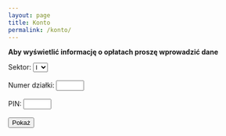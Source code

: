 ```yaml
---
layout: page
title: Konto
permalink: /konto/
---
```

**Aby wyświetlić informację o opłatach proszę wprowadzić dane**
<form id="paymentForm">
        <label for="sectorNumber">Sektor:</label>
		<select id="sectorNumber" name="sectorNumber">
		<option value="1">I</option>
		<option value="2">II</option>
		</select><br><br>
        <label for="alotmentNumber">Numer działki:</label>
        <input type="text" id="alotmentNumber" name="alotmentNumber" maxlength="4" size="4"><br><br>
        <label for="pinCode">PIN:</label>
        <input type="text" id="pinCode" name="pinCode" maxlength="4" size="4"><br><br>
        <input type="button" value="Pokaż" onclick="checkPayment()">
    </form>
<p id="result"></p>

<script>
        // Sample CSV data
        const csvData = `flat_number,house_number,metraz,kons,func,part,raz1,smiec,toi,sklad,ener,inv,raz2,razx,debt,amount,pin_code,dwtrz,dwczw,dwpia,usage,price,elamount,eledept,fee,penalty,eletotal
        1,1,406,0.26,1.14,0.15,629.30,212.00,21.00,10.00,0.00,0.00,243.00,872.30,0.00,872.30,3665,0,0,0,0,0,0,0,0,0,0
2,1,379,0.26,1.14,0.15,587.45,212.00,21.00,10.00,40.00,0.00,283.00,870.45,-72.22,942.67,1899,400,421,430,9,1.10,9.90,-0.07,0.00,0.00,9.97
3,1,401,0.26,1.14,0.15,621.55,212.00,21.00,10.00,40.00,0.00,283.00,904.55,-36.49,941.04,2204,469,468,,,1.10,,-0.73,0.00,406.29,407.02
4,1,359,0.26,1.14,0.15,556.45,212.00,21.00,10.00,40.00,0.00,283.00,839.45,0.00,839.45,9884,669,677,685,8,1.10,8.80,-0.08,0.00,0.00,8.88
5,1,340,0.26,1.14,0.15,527.00,212.00,21.00,10.00,40.00,0.00,283.00,810.00,0.00,810.00,2600,1578,1621,1653,32,1.10,35.20,-0.47,0.00,0.00,35.67
6,1,432,0.26,1.14,0.15,669.60,212.00,21.00,10.00,40.00,0.00,283.00,952.60,0.00,952.60,9267,401,402,403,1,1.10,1.10,0.00,0.00,0.00,1.10
7,1,474,0.26,1.14,0.15,734.70,212.00,21.00,10.00,40.00,0.00,283.00,1 017.70,0.00,1017.70,3093,4745,4758,4760,2,1.10,2.20,-0.13,0.00,0.00,2.33
8,1,441,0.26,1.14,0.15,683.55,212.00,21.00,10.00,0.00,0.00,243.00,926.55,0.00,926.55,1705,0,0,0,0,0,0,0,0,0,0
9,1,353,0.26,1.14,0.15,547.15,212.00,21.00,10.00,40.00,0.00,283.00,830.15,-2.60,832.75,9748,302,328,339,11,1.10,12.10,-17.60,0.00,0.00,29.70
10,1,343,0.26,1.14,0.15,531.65,212.00,21.00,10.00,40.00,0.00,283.00,814.65,-47.54,862.19,4391,110,113,116,3,1.10,3.30,-8.22,0.00,0.00,11.52
11,1,368,0.26,1.14,0.15,570.40,212.00,21.00,10.00,0.00,0.00,243.00,813.40,0.00,813.40,4302,0,0,0,0,0,0,0,0,0,0
12,1,394,0.26,1.14,0.15,610.70,212.00,21.00,10.00,40.00,0.00,283.00,893.70,0.00,893.70,4874,329,332,338,6,1.10,6.60,0.00,0.00,0.00,6.60
13,1,380,0.26,1.14,0.15,589.00,212.00,21.00,10.00,40.00,0.00,283.00,872.00,-6.93,878.93,6529,74,75,78,3,1.10,3.30,-0.02,0.00,0.00,3.32
14,1,377,0.26,1.14,0.15,584.35,212.00,21.00,10.00,40.00,0.00,283.00,867.35,0.00,867.35,2768,1792,1842,1903,61,1.10,67.10,0.00,0.00,0.00,67.10
15,1,389,0.26,1.14,0.15,602.95,212.00,21.00,10.00,0.00,0.00,243.00,845.95,0.00,845.95,3751,0,0,0,0,0,0,0,0,0,0
16,1,353,0.26,1.14,0.15,547.15,212.00,21.00,10.00,40.00,0.00,283.00,830.15,0.00,830.15,9588,1094,1103,1134,31,1.10,34.10,0.00,0.00,0.00,34.10
17,1,323,0.26,1.14,0.15,500.65,212.00,21.00,10.00,0.00,0.00,243.00,743.65,0.00,743.65,3136,0,0,0,0,0,0,0,0,0,0
18,1,363,0.26,1.14,0.15,562.65,212.00,21.00,10.00,40.00,0.00,283.00,845.65,0.00,845.65,8982,116,121,125,4,1.10,4.40,0.00,0.00,0.00,4.40
19,1,279,0.26,1.14,0.15,432.45,212.00,21.00,10.00,40.00,0.00,283.00,715.45,-3.00,718.45,9293,924,933,943,10,1.10,11.00,0.00,0.00,0.00,11.00
20,1,361,0.26,1.14,0.15,559.55,212.00,21.00,10.00,40.00,0.00,283.00,842.55,-0.15,842.70,6233,484,488,490,2,1.10,2.20,0.00,0.00,0.00,2.20
21,1,339,0.26,1.14,0.15,525.45,212.00,21.00,10.00,40.00,0.00,283.00,808.45,0.00,808.45,2949,786,792,804,12,1.10,13.20,-0.17,0.00,0.00,13.37
22,1,327,0.26,1.14,0.15,506.85,212.00,21.00,10.00,40.00,0.00,283.00,789.85,0.00,789.85,5926,2243,2277,2308,31,1.10,34.10,0.00,0.00,0.00,34.10
23,1,360,0.26,1.14,0.15,558.00,212.00,21.00,10.00,40.00,0.00,283.00,841.00,0.00,841.00,7747,411,420,432,12,1.10,13.20,-0.18,0.00,0.00,13.38
24,1,428,0.26,1.14,0.15,663.40,212.00,21.00,10.00,40.00,0.00,283.00,946.40,0.00,946.40,6832,1977,2028,2200,172,1.10,189.20,-0.51,0.00,0.00,189.71
25,1,308,0.26,1.14,0.15,477.40,212.00,21.00,10.00,40.00,0.00,283.00,760.40,0.00,760.40,4208,1739,1742,1750,8,1.10,8.80,-0.09,0.00,0.00,8.89
26,1,302,0.26,1.14,0.15,468.10,212.00,21.00,10.00,40.00,0.00,283.00,751.10,0.00,751.10,3091,679,695,740,45,1.10,49.50,0.00,0.00,0.00,49.50
27,1,326,0.26,1.14,0.15,505.30,212.00,21.00,10.00,40.00,0.00,283.00,788.30,0.00,788.30,9616,135,142,150,8,1.10,8.80,0.00,0.00,0.00,8.80
28,1,246,0.26,1.14,0.15,381.30,212.00,21.00,10.00,0.00,0.00,243.00,624.30,0.00,624.30,1184,0,0,0,0,0,0,0,0,0,0
29,1,290,0.26,1.14,0.15,449.50,212.00,21.00,10.00,40.00,0.00,283.00,732.50,0.00,732.50,3077,952,956,991,35,1.10,38.50,0.00,0.00,0.00,38.50
30,1,319,0.26,1.14,0.15,494.45,212.00,21.00,10.00,40.00,0.00,283.00,777.45,0.00,777.45,5497,304,327,333,6,1.10,6.60,0.00,0.00,0.00,6.60
31,1,293,0.26,1.14,0.15,454.15,212.00,21.00,10.00,40.00,0.00,283.00,737.15,0.00,737.15,8507,446,454,468,14,1.10,15.40,0.00,0.00,0.00,15.40
32,1,331,0.26,1.14,0.15,513.05,212.00,21.00,10.00,0.00,0.00,243.00,756.05,0.00,756.05,8853,0,0,0,0,0,0,0,0,0,0
33,1,312,0.26,1.14,0.15,483.60,212.00,21.00,10.00,40.00,0.00,283.00,766.60,0.00,766.60,8278,375,377,378,1,1.10,1.10,0.00,0.00,0.00,1.10
34,1,326,0.26,1.14,0.15,505.30,212.00,21.00,10.00,40.00,0.00,283.00,788.30,0.00,788.30,3502,200,202,205,3,1.10,3.30,0.02,0.00,0.00,3.28
35,1,346,0.26,1.14,0.15,536.30,212.00,21.00,10.00,40.00,0.00,283.00,819.30,0.00,819.30,4149,150,,166,16,1.10,17.60,0.00,0.00,0.00,17.60
36,1,334,0.26,1.14,0.15,517.70,212.00,21.00,10.00,40.00,0.00,283.00,800.70,0.00,800.70,8014,47,58,66,8,1.10,8.80,-17.65,0.00,0.00,26.45
37,1,351,0.26,1.14,0.15,544.05,212.00,21.00,10.00,40.00,0.00,283.00,827.05,0.00,827.05,3766,416,424,430,6,1.10,6.60,0.00,0.00,0.00,6.60
38,1,306,0.26,1.14,0.15,474.30,212.00,21.00,10.00,40.00,0.00,283.00,757.30,0.00,757.30,4181,771,771,771,0,1.10,0.00,0.00,0.00,0.00,0.00
39,1,368,0.26,1.14,0.15,570.40,212.00,21.00,10.00,40.00,0.00,283.00,853.40,0.00,853.40,3176,177,183,193,10,1.10,11.00,0.00,0.00,0.00,11.00
40,1,346,0.26,1.14,0.15,536.30,212.00,21.00,10.00,40.00,0.00,283.00,819.30,0.00,819.30,8773,9617,9641,9685,44,1.10,48.40,-0.07,0.00,0.00,48.47
41,1,313,0.26,1.14,0.15,485.15,212.00,21.00,10.00,40.00,0.00,283.00,768.15,0.00,768.15,2621,132,146,151,5,1.10,5.50,0.00,0.00,0.00,5.50
42,1,312,0.26,1.14,0.15,483.60,212.00,21.00,10.00,40.00,0.00,283.00,766.60,0.00,766.60,8300,895,899,906,7,1.10,7.70,0.00,0.00,0.00,7.70
43,1,264,0.26,1.14,0.15,409.20,212.00,21.00,10.00,40.00,0.00,283.00,692.20,-6.61,698.81,2395,1744,1878,1922,44,1.10,48.40,0.00,0.00,0.00,48.40
44,1,337,0.26,1.14,0.15,522.35,212.00,21.00,10.00,40.00,0.00,283.00,805.35,0.00,805.35,2051,468,515,570,55,1.10,60.50,0.00,0.00,0.00,60.50
45,1,310,0.26,1.14,0.15,480.50,212.00,21.00,10.00,40.00,0.00,283.00,763.50,0.00,763.50,2257,3999,4103,4259,156,1.10,171.60,0.00,0.00,0.00,171.60
46,1,332,0.26,1.14,0.15,514.60,212.00,21.00,10.00,40.00,0.00,283.00,797.60,0.00,797.60,2976,519,,682,163,1.10,179.30,0.00,0.00,0.00,179.30
47,1,335,0.26,1.14,0.15,519.25,212.00,21.00,10.00,40.00,0.00,283.00,802.25,0.00,802.25,5125,281,,286,5,1.10,5.50,-19.12,0.00,0.00,24.62
48,1,359,0.26,1.14,0.15,556.45,212.00,21.00,10.00,40.00,0.00,283.00,839.45,0.00,839.45,6359,103,108,,,1.10,,-0.05,0.00,406.29,406.34
49,1,350,0.26,1.14,0.15,542.50,212.00,21.00,10.00,40.00,0.00,283.00,825.50,-8.39,833.89,8340,2731,,,,1.10,,0.00,0.00,406.29,406.29
50,1,389,0.26,1.14,0.15,602.95,212.00,21.00,10.00,40.00,0.00,283.00,885.95,0.00,885.95,9049,2585,2759,2831,72,1.10,79.20,0.00,0.00,0.00,79.20
51,1,326,0.26,1.14,0.15,505.30,212.00,21.00,10.00,40.00,0.00,283.00,788.30,0.00,788.30,2364,320,325,336,11,1.10,12.10,0.00,0.00,0.00,12.10
52,1,386,0.26,1.14,0.15,598.30,212.00,21.00,10.00,40.00,0.00,283.00,881.30,0.00,881.30,3873,478,526,543,17,1.10,18.70,0.00,0.00,0.00,18.70
53,1,387,0.26,1.14,0.15,599.85,212.00,21.00,10.00,40.00,0.00,283.00,882.85,-0.91,883.76,2381,764,789,828,39,1.10,42.90,-0.24,0.00,0.00,43.14
54,1,307,0.26,1.14,0.15,475.85,212.00,21.00,10.00,40.00,0.00,283.00,758.85,-4.00,762.85,3911,185,220,290,70,1.10,77.00,0.00,0.00,0.00,77.00
55,1,328,0.26,1.14,0.15,508.40,212.00,21.00,10.00,40.00,0.00,283.00,791.40,0.00,791.40,7063,169,258,348,90,1.10,99.00,-0.17,0.00,0.00,99.17
56,1,345,0.26,1.14,0.15,534.75,212.00,21.00,10.00,40.00,0.00,283.00,817.75,0.00,817.75,4116,138,139,141,2,1.10,2.20,-0.03,0.00,0.00,2.23
57,1,424,0.26,1.14,0.15,657.20,212.00,21.00,10.00,40.00,0.00,283.00,940.20,-0.32,940.52,5900,25,25,25,0,1.10,0.00,0.00,0.00,0.00,0.00
58,1,302,0.26,1.14,0.15,468.10,212.00,21.00,10.00,40.00,0.00,283.00,751.10,0.00,751.10,5095,76,83,85,2,1.10,2.20,-0.19,0.00,0.00,2.39
59,1,299,0.26,1.14,0.15,463.45,212.00,21.00,10.00,40.00,0.00,283.00,746.45,0.00,746.45,1565,33,36,40,4,1.10,4.40,-0.02,0.00,0.00,4.42
60,1,305,0.26,1.14,0.15,472.75,212.00,21.00,10.00,40.00,0.00,283.00,755.75,0.00,755.75,8223,1162,1215,1321,106,1.10,116.60,0.00,0.00,0.00,116.60
61,1,308,0.26,1.14,0.15,477.40,212.00,21.00,10.00,40.00,0.00,283.00,760.40,0.00,760.40,2229,50,50,52,2,1.10,2.20,-0.09,0.00,0.00,2.29
62,1,306,0.26,1.14,0.15,474.30,212.00,21.00,10.00,0.00,0.00,243.00,717.30,-0.26,717.56,7247,0,0,0,0,0,0,0,0,0,0
63,1,321,0.26,1.14,0.15,497.55,212.00,21.00,10.00,0.00,0.00,243.00,740.55,0.00,740.55,5396,0,0,0,0,0,0,0,0,0,0
64,1,320,0.26,1.14,0.15,496.00,212.00,21.00,10.00,40.00,0.00,283.00,779.00,-9.85,788.85,9286,303,317,350,33,1.10,36.30,-0.09,0.00,0.00,36.39
65,1,324,0.26,1.14,0.15,502.20,212.00,21.00,10.00,40.00,0.00,283.00,785.20,0.00,785.20,5585,1791,2043,2180,137,1.10,150.70,0.00,0.00,0.00,150.70
66,1,315,0.26,1.14,0.15,488.25,212.00,21.00,10.00,0.00,0.00,243.00,731.25,0.00,731.25,5320,0,0,0,0,0,0,0,0,0,0
67,1,304,0.26,1.14,0.15,471.20,212.00,21.00,10.00,40.00,0.00,283.00,754.20,0.10,754.10,3032,521,521,,,1.10,,0.00,0.00,406.29,406.29
68,1,315,0.26,1.14,0.15,488.25,212.00,21.00,10.00,40.00,0.00,283.00,771.25,0.00,771.25,4630,56,58,64,6,1.10,6.60,-6.78,0.00,0.00,13.38
69,1,339,0.26,1.14,0.15,525.45,212.00,21.00,10.00,0.00,0.00,243.00,768.45,0.00,768.45,5851,0,0,0,0,0,0,0,0,0,0
70,1,370,0.26,1.14,0.15,573.50,212.00,21.00,10.00,40.00,0.00,283.00,856.50,-8.59,865.09,9752,39,42,60,18,1.10,19.80,0.00,0.00,0.00,19.80
71,1,319,0.26,1.14,0.15,494.45,212.00,21.00,10.00,40.00,0.00,283.00,777.45,0.00,777.45,9006,327,440,799,359,1.10,394.90,0.00,0.00,0.00,394.90
72,1,334,0.26,1.14,0.15,517.70,212.00,21.00,10.00,40.00,0.00,283.00,800.70,0.00,800.70,3943,444,472,782,310,1.10,341.00,0.00,0.00,0.00,341.00
73,1,288,0.26,1.14,0.15,446.40,212.00,21.00,10.00,40.00,0.00,283.00,729.40,0.00,729.40,6686,140,143,147,4,1.10,4.40,0.00,0.00,0.00,4.40
74,1,346,0.26,1.14,0.15,536.30,212.00,21.00,10.00,40.00,0.00,283.00,819.30,0.00,819.30,5220,85,85,88,3,1.10,3.30,0.00,0.00,0.00,3.30
75,1,330,0.26,1.14,0.15,511.50,212.00,21.00,10.00,40.00,0.00,283.00,794.50,0.00,794.50,1772,152,164,164,0,1.10,0.00,0.16,0.00,0.00,-0.16
76,1,326,0.26,1.14,0.15,505.30,212.00,21.00,10.00,40.00,0.00,283.00,788.30,0.00,788.30,3185,301,301,305,4,1.10,4.40,-1.64,0.00,0.00,06.04
77,1,288,0.26,1.14,0.15,446.40,212.00,21.00,10.00,40.00,0.00,283.00,729.40,0.00,729.40,4007,331,335,343,8,1.10,8.80,0.00,0.00,0.00,8.80
78,1,380,0.26,1.14,0.15,589.00,212.00,21.00,10.00,0.00,0.00,243.00,832.00,-2.98,834.98,3159,0,0,0,0,0,0,0,0,0,0
79,1,440,0.26,1.14,0.15,682.00,212.00,21.00,10.00,40.00,0.00,283.00,965.00,0.00,965.00,8116,51,63,63,0,1.10,0.00,0.00,0.00,0.00,0.00
80,1,480,0.26,1.14,0.15,744.00,212.00,21.00,10.00,40.00,0.00,283.00,1 027.00,0.00,1 027.00,7944,533,566,602,36,1.10,39.60,0.00,0.00,0.00,39.60
81,1,381,0.26,1.14,0.15,590.55,212.00,21.00,10.00,40.00,0.00,283.00,873.55,0.00,873.55,1708,693,724,754,30,1.10,33.00,0.00,0.00,0.00,33.00
82,1,361,0.26,1.14,0.15,559.55,212.00,21.00,10.00,40.00,0.00,283.00,842.55,0.00,842.55,9633,283,295,303,8,1.10,8.80,0.00,0.00,0.00,8.80
83,1,359,0.26,1.14,0.15,556.45,212.00,21.00,10.00,40.00,0.00,283.00,839.45,0.00,839.45,1585,255,280,311,31,1.10,34.10,0.00,0.00,0.00,34.10
84,1,377,0.26,1.14,0.15,584.35,212.00,21.00,10.00,40.00,0.00,283.00,867.35,-35.23,902.58,1459,4056,,,,1.10,0.00,-3.26,0.00,406.29,409.55
85,1,321,0.26,1.14,0.15,497.55,212.00,21.00,10.00,40.00,0.00,283.00,780.55,0.00,780.55,1523,288,302,322,20,1.10,22.00,0.00,0.00,0.00,22.00
86,1,324,0.26,1.14,0.15,502.20,212.00,21.00,10.00,40.00,0.00,283.00,785.20,0.00,785.20,4394,1013,1132,1278,146,1.10,160.60,0.00,0.00,0.00,160.60
87,1,299,0.26,1.14,0.15,463.45,212.00,21.00,10.00,40.00,0.00,283.00,746.45,0.00,746.45,1402,570,579,584,5,1.10,5.50,18.92,0.00,0.00,-13.42
88,1,322,0.26,1.14,0.15,499.10,212.00,21.00,10.00,40.00,0.00,283.00,782.10,0.00,782.10,1948,391,399,408,9,1.10,9.90,-0.11,0.00,0.00,10.01
89,1,300,0.26,1.14,0.15,465.00,212.00,21.00,10.00,40.00,0.00,283.00,748.00,0.00,748.00,4378,699,717,737,20,1.10,22.00,-18.36,0.00,0.00,40.36
90,1,341,0.26,1.14,0.15,528.55,212.00,21.00,10.00,0.00,0.00,243.00,771.55,0.00,771.55,3996,0,0,0,0,0,0,0,0,0,0
91,1,362,0.26,1.14,0.15,561.10,212.00,21.00,10.00,40.00,0.00,283.00,844.10,0.00,844.10,2637,115,126,133,7,1.1,11,-0.4,0,0,11.4
1,2,319,0.26,1.14,0.15,494.45,212.00,21.00,10.00,40.00,0.00,283.00,777.45,0.00,777.45,5207,4,12,49,37,1.10,40.70,0.00,0.00,0.00,40.70
2,2,363,0.26,1.14,0.15,562.65,212.00,21.00,10.00,0.00,0.00,243.00,805.65,0.00,805.65,3104,0,0,0,0,0,0,0,0,0,0
3,2,352,0.26,1.14,0.15,545.60,212.00,21.00,10.00,40.00,0.00,283.00,828.60,0.00,828.60,5507,267,271,279,8,1.10,8.80,0.00,0.00,0.00,8.80
4,2,336,0.26,1.14,0.15,520.80,212.00,21.00,10.00,0.00,0.00,243.00,763.80,-15.14,778.94,4368,0,0,0,0,0,0,0,0,0,0
5,2,302,0.26,1.14,0.15,468.10,212.00,21.00,10.00,40.00,0.00,283.00,751.10,-0.27,751.37,8834,277,278,281,3,1.10,3.30,8.18,0.00,0.00,-4.88
6,2,433,0.26,1.14,0.15,671.15,212.00,21.00,10.00,40.00,0.00,283.00,954.15,0.00,954.15,6644,1437,1452,1455,3,1.10,3.30,-0.51,0.00,0.00,3.81
7,2,378,0.26,1.14,0.15,585.90,212.00,21.00,10.00,0.00,0.00,243.00,828.90,0.00,828.90,4467,0,0,0,0,0,0,0,0,0,0
8,2,323,0.26,1.14,0.15,500.65,212.00,21.00,10.00,40.00,0.00,283.00,783.65,0.00,783.65,2498,43,51,67,16,1.10,17.60,23.98,0.00,0.00,-6.38
9,2,284,0.26,1.14,0.15,440.20,212.00,21.00,10.00,0.00,0.00,243.00,683.20,-3.31,686.51,3511,0,0,0,0,0,0,0,0,0,0
10,2,383,0.26,1.14,0.15,593.65,212.00,21.00,10.00,0.00,0.00,243.00,836.65,0.00,836.65,5673,0,0,0,0,0,0,0,0,0,0
11,2,308,0.26,1.14,0.15,477.40,212.00,21.00,10.00,40.00,0.00,283.00,760.40,0.00,760.40,2037,20,23,28,5,1.10,5.50,-0.63,0.00,0.00,6.13
12,2,284,0.26,1.14,0.15,440.20,212.00,21.00,10.00,40.00,0.00,283.00,723.20,0.00,723.20,4876,716,,,,1.10,,-0.46,0.00,406.29,406.75
13,2,412,0.26,1.14,0.15,638.60,212.00,21.00,10.00,40.00,0.00,283.00,921.60,0.00,921.60,7335,268,273,,,1.10,,0.00,0.00,406.29,406.29
14,2,301,0.26,1.14,0.15,466.55,212.00,21.00,10.00,0.00,0.00,243.00,709.55,0.00,709.55,5681,0,0,40,40,1.10,44.00,0.00,40.00,0.00,84.00
15,2,303,0.26,1.14,0.15,469.65,212.00,21.00,10.00,40.00,0.00,283.00,752.65,0.00,752.65,9924,22,27,40,13,1.10,14.30,0.00,0.00,0.00,14.30
16,2,314,0.26,1.14,0.15,486.70,212.00,21.00,10.00,0.00,0.00,243.00,729.70,0.00,729.70,8442,0,0,0,0,0,0,0,0,0,0
17,2,281,0.26,1.14,0.15,435.55,212.00,21.00,10.00,40.00,0.00,283.00,718.55,0.00,718.55,9182,215,221,,,1.10,,0.00,0.00,406.29,406.29
18,2,317,0.26,1.14,0.15,491.35,212.00,21.00,10.00,40.00,0.00,283.00,774.35,0.00,774.35,7688,231,235,237,2,1.10,2.20,0.00,0.00,0.00,2.20
19,2,320,0.26,1.14,0.15,496.00,212.00,21.00,10.00,0.00,0.00,243.00,739.00,0.00,739.00,6560,0,0,0,0,0,0,0,0,0,0
20,2,324,0.26,1.14,0.15,502.20,212.00,21.00,10.00,40.00,0.00,283.00,785.20,0.00,785.20,2507,959,1019,1321,302,1.10,332.20,-0.02,0.00,0.00,332.22
21,2,310,0.26,1.14,0.15,480.50,212.00,21.00,10.00,40.00,0.00,283.00,763.50,-26.99,790.49,8290,4120,4124,4130,6,1.10,6.60,-0.65,0.00,0.00,7.25
22,2,319,0.26,1.14,0.15,494.45,212.00,21.00,10.00,40.00,0.00,283.00,777.45,0.00,777.45,5878,1060,1108,1156,48,1.10,52.80,0.00,0.00,0.00,52.80
23,2,346,0.26,1.14,0.15,536.30,212.00,21.00,10.00,40.00,0.00,283.00,819.30,0.00,819.30,5948,71,75,82,7,1.10,7.70,0.00,0.00,0.00,7.70
24,2,310,0.26,1.14,0.15,480.50,212.00,21.00,10.00,40.00,0.00,283.00,763.50,0.00,763.50,6912,30,38,48,10,1.10,11.00,0.00,0.00,0.00,11.00
25,2,280,0.26,1.14,0.15,434.00,212.00,21.00,10.00,0.00,0.00,243.00,677.00,0.00,677.00,7552,0,0,0,0,0,0,0,0,0,0
26,2,294,0.26,1.14,0.15,455.70,212.00,21.00,10.00,40.00,0.00,283.00,738.70,0.00,738.70,4336,103,105,113,8,1.10,8.80,0.00,0.00,0.00,8.80
27,2,353,0.26,1.14,0.15,547.15,212.00,21.00,10.00,40.00,0.00,283.00,830.15,0.00,830.15,1140,700,744,800,56,1.10,61.60,0.00,0.00,0.00,61.60
28,2,308,0.26,1.14,0.15,477.40,212.00,21.00,10.00,40.00,0.00,283.00,760.40,0.00,760.40,3194,183,185,187,2,1.10,2.20,0.00,0.00,0.00,2.20
29,2,324,0.26,1.14,0.15,502.20,212.00,21.00,10.00,40.00,0.00,283.00,785.20,-3.99,789.19,3456,64,67,67,0,1.10,0.00,0.00,0.00,0.00,0.00
30,2,295,0.26,1.14,0.15,457.25,212.00,21.00,10.00,40.00,0.00,283.00,740.25,0.00,740.25,8324,316,361,456,95,1.10,104.50,0.00,0.00,0.00,104.50
31,2,326,0.26,1.14,0.15,505.30,212.00,21.00,10.00,40.00,0.00,283.00,788.30,0.00,788.30,7270,198,209,224,15,1.10,16.50,0.00,0.00,0.00,16.50
32,2,315,0.26,1.14,0.15,488.25,212.00,21.00,10.00,0.00,0.00,243.00,731.25,-22.44,753.69,6373,0,0,0,0,0,0,0,0,0,0
33,2,307,0.26,1.14,0.15,475.85,212.00,21.00,10.00,40.00,0.00,283.00,758.85,0.00,758.85,7865,228,242,,,1.10,,0.00,0.00,406.29,406.29
34,2,397,0.26,1.14,0.15,615.35,212.00,21.00,10.00,40.00,0.00,283.00,898.35,0.00,898.35,4404,358,397,414,17,1.10,18.70,0.00,0.00,0.00,18.70
35,2,282,0.26,1.14,0.15,437.10,212.00,21.00,10.00,0.00,0.00,243.00,680.10,0.00,680.10,7809,0,0,0,0,0,0,0,0,0,0
36,2,292,0.26,1.14,0.15,452.60,212.00,21.00,10.00,40.00,0.00,283.00,735.60,-1.88,737.48,4114,32,37,40,3,1.10,48.40,-0.11,0.00,0.00,48.51
37,2,264,0.26,1.14,0.15,409.20,212.00,21.00,10.00,40.00,0.00,283.00,692.20,0.00,692.20,4426,421,421,421,0,1.10,150.70,-0.51,0.00,0.00,151.21
38,2,282,0.26,1.14,0.15,437.10,212.00,21.00,10.00,40.00,0.00,283.00,720.10,0.00,720.10,5495,76,90,106,16,1.10,17.60,0.00,0.00,0.00,17.60
39,2,354,0.26,1.14,0.15,548.70,212.00,21.00,10.00,40.00,0.00,283.00,831.70,0.00,831.70,5433,1145,1208,1270,62,1.10,68.20,0.00,0.00,0.00,68.20
40,2,307,0.26,1.14,0.15,475.85,212.00,21.00,10.00,40.00,0.00,283.00,758.85,0.00,758.85,6845,1006,1006,1010,4,1.10,4.40,-0.06,0.00,0.00,4.46
41,2,255,0.26,1.14,0.15,395.25,212.00,21.00,10.00,40.00,0.00,283.00,678.25,0.00,678.25,7300,304,309,316,7,1.10,7.70,0.00,0.00,0.00,7.70
42,2,275,0.26,1.14,0.15,426.25,212.00,21.00,10.00,40.00,0.00,283.00,709.25,0.00,709.25,1456,252,271,290,19,1.10,20.90,0.00,0.00,0.00,20.90
43,2,402,0.26,1.14,0.15,623.10,212.00,21.00,10.00,0.00,0.00,243.00,866.10,0.00,866.10,7458,0,0,0,0,0,0,0,0,0,0
44,2,427,0.26,1.14,0.15,661.85,212.00,21.00,10.00,40.00,0.00,283.00,944.85,0.00,944.85,7153,98,108,113,5,1.10,5.50,-55.30,0.00,0.00,60.80
45,2,373,0.26,1.14,0.15,578.15,212.00,21.00,10.00,40.00,0.00,283.00,861.15,0.00,861.15,2112,570,572,573,1,1.10,1.10,0.00,0.00,0.00,1.10
46,2,371,0.26,1.14,0.15,575.05,212.00,21.00,10.00,40.00,0.00,283.00,858.05,0.00,858.05,8149,1812,1875,1940,65,1.10,71.50,0.00,0.00,0.00,71.50
47,2,339,0.26,1.14,0.15,525.45,212.00,21.00,10.00,40.00,0.00,283.00,808.45,0.00,808.45,3873,1223,,,,1.10,,-51.50,0.00,406.29,457.79
48,2,339,0.26,1.14,0.15,525.45,212.00,21.00,10.00,40.00,0.00,283.00,808.45,0.00,808.45,9251,69,72,73,1,1.10,1.10,-0.52,0.00,0.00,1.62
49,2,386,0.26,1.14,0.15,598.30,212.00,21.00,10.00,40.00,0.00,283.00,881.30,0.00,881.30,3549,114,118,119,1,1.10,1.10,0.00,0.00,0.00,1.10
50,2,400,0.26,1.14,0.15,620.00,212.00,21.00,10.00,40.00,0.00,283.00,903.00,-2.48,905.48,8109,885,935,983,48,1.10,52.80,0.00,0.00,0.00,52.80
51,2,397,0.26,1.14,0.15,615.35,212.00,21.00,10.00,40.00,0.00,283.00,898.35,-34.61,932.96,4381,85,82,,,1.10,,-0.78,0.00,406.29,407.07
52,2,353,0.26,1.14,0.15,547.15,212.00,21.00,10.00,40.00,0.00,283.00,830.15,0.00,830.15,9683,126,133,138,5,1.10,5.50,0.00,0.00,0.00,5.50
53,2,341,0.26,1.14,0.15,528.55,212.00,21.00,10.00,40.00,0.00,283.00,811.55,0.00,811.55,3872,499,539,568,29,1.10,31.90,-51.50,0.00,0.00,83.40
54,2,373,0.26,1.14,0.15,578.15,212.00,21.00,10.00,40.00,0.00,283.00,861.15,0.00,861.15,8929,1816,1846,1990,144,1.10,158.40,0.00,0.00,0.00,158.40
55,2,445,0.26,1.14,0.15,689.75,212.00,21.00,10.00,40.00,0.00,283.00,972.75,0.00,972.75,7632,843,,881,38,1.10,41.80,0.00,0.00,0.00,41.80
56,2,298,0.26,1.14,0.15,461.90,212.00,21.00,10.00,40.00,0.00,283.00,744.90,0.00,744.90,8495,2125,2324,2563,239,1.10,262.90,0.00,0.00,0.00,262.90
57,2,308,0.26,1.14,0.15,477.40,212.00,21.00,10.00,40.00,0.00,283.00,760.40,0.00,760.40,1751,32,34,36,2,1.10,2.20,0.00,0.00,0.00,2.20
58,2,307,0.26,1.14,0.15,475.85,212.00,21.00,10.00,40.00,0.00,283.00,758.85,-3.76,762.61,1234,940,960,976,16,1.10,17.60,0.06,0.00,0.00,17.54
59,2,363,0.26,1.14,0.15,562.65,212.00,21.00,10.00,40.00,0.00,283.00,845.65,0.00,845.65,2885,210,355,479,124,1.10,136.40,0.00,0.00,0.00,136.40
60,2,378,0.26,1.14,0.15,585.90,212.00,21.00,10.00,40.00,0.00,283.00,868.90,0.00,868.90,6133,690,705,722,17,1.10,18.70,0.00,0.00,0.00,18.70
61,2,336,0.26,1.14,0.15,520.80,212.00,21.00,10.00,40.00,0.00,283.00,803.80,0.00,803.80,2318,199,220,241,21,1.10,23.10,0.00,0.00,0.00,23.10
62,2,301,0.26,1.14,0.15,466.55,212.00,21.00,10.00,40.00,0.00,283.00,749.55,0.00,749.55,6764,415,426,,,1.10,,-0.12,0.00,406.29,406.41
63,2,354,0.26,1.14,0.15,548.70,212.00,21.00,10.00,40.00,0.00,283.00,831.70,0.00,831.70,6688,766,789,834,45,1.10,49.50,0.00,0.00,0.00,49.50
64,2,366,0.26,1.14,0.15,567.30,212.00,21.00,10.00,40.00,0.00,283.00,850.30,0.00,850.30,5014,146,153,157,4,1.10,4.40,0.00,0.00,0.00,4.40
65,2,339,0.26,1.14,0.15,525.45,212.00,21.00,10.00,40.00,0.00,283.00,808.45,0.00,808.45,7065,149,167,178,11,1.10,12.10,0.00,0.00,0.00,12.10
66,2,314,0.26,1.14,0.15,486.70,212.00,21.00,10.00,0.00,0.00,243.00,729.70,0.00,729.70,8453,0,0,0,0,0,0,0,0,0,0
67,2,307,0.26,1.14,0.15,475.85,212.00,21.00,10.00,0.00,0.00,243.00,718.85,0.00,718.85,3877,0,0,0,0,0,0,0,0,0,0
68,2,339,0.26,1.14,0.15,525.45,212.00,21.00,10.00,40.00,0.00,283.00,808.45,-2.58,811.03,6329,8484,9021,9502,481,1.10,529.10,-10.10,0.00,0.00,539.20
69,2,325,0.26,1.14,0.15,503.75,212.00,21.00,10.00,0.00,0.00,243.00,746.75,0.00,746.75,6355,0,0,0,0,0,0,0,0,0,0
70,2,259,0.26,1.14,0.15,401.45,212.00,21.00,10.00,40.00,0.00,283.00,684.45,-3.70,688.15,8669,677,,692,15,1.10,16.50,3.39,0.00,0.00,13.11
71,2,294,0.26,1.14,0.15,455.70,212.00,21.00,10.00,0.00,0.00,243.00,698.70,0.00,698.70,3155,0,0,0,0,0,0,0,0,0,0
72,2,283,0.26,1.14,0.15,438.65,212.00,21.00,10.00,40.00,0.00,283.00,721.65,0.00,721.65,2025,464,464,465,1,1.10,1.10,0.00,0.00,0.00,1.10
73,2,281,0.26,1.14,0.15,435.55,212.00,21.00,10.00,40.00,0.00,283.00,718.55,0.00,718.55,6671,115,123,129,6,1.10,6.60,-0.08,0.00,0.00,6.68
74,2,253,0.26,1.14,0.15,392.15,212.00,21.00,10.00,40.00,0.00,283.00,675.15,-8.54,683.69,8775,187,197,205,8,1.10,8.80,-61.38,0.00,0.00,70.18
75,2,286,0.26,1.14,0.15,443.30,212.00,21.00,10.00,40.00,0.00,283.00,726.30,-0.26,726.56,5843,46,46,51,5,1.10,5.50,-0.07,0.00,0.00,5.57
76,2,315,0.26,1.14,0.15,488.25,212.00,21.00,10.00,40.00,0.00,283.00,771.25,0.00,771.25,9072,541,566,576,10,1.10,11.00,0.00,0.00,0.00,11.00
77,2,270,0.26,1.14,0.15,418.50,212.00,21.00,10.00,40.00,0.00,283.00,701.50,0.00,701.50,9467,1304,202,585,383,1.10,421.30,0.00,0.00,0.00,421.30
78,2,296,0.26,1.14,0.15,458.80,212.00,21.00,10.00,40.00,0.00,283.00,741.80,0.00,741.80,3058,1694,1783,1932,149,1.10,163.90,-0.66,0.00,0.00,164.56
79,2,353,0.26,1.14,0.15,547.15,212.00,21.00,10.00,40.00,0.00,283.00,830.15,0.00,830.15,3015,203,209,230,21,1.10,23.10,-0.06,0.00,0.00,23.16
80,2,326,0.26,1.14,0.15,505.30,212.00,21.00,10.00,40.00,0.00,283.00,788.30,0.00,788.30,8187,1205,1357,1531,174,1.10,191.40,0.00,0.00,0.00,191.40
81,2,310,0.26,1.14,0.15,480.50,212.00,21.00,10.00,40.00,0.00,283.00,763.50,-7.81,771.31,5492,2471,2485,2495,10,1.10,11.00,0.00,0.00,0.00,11.00
82,2,334,0.26,1.14,0.15,517.70,212.00,21.00,10.00,40.00,0.00,283.00,800.70,0.00,800.70,2728,197,200,206,6,1.10,6.60,0.00,0.00,0.00,6.60
83,2,304,0.26,1.14,0.15,471.20,212.00,21.00,10.00,40.00,0.00,283.00,754.20,0.00,754.20,1130,1005,1150,1343,193,1.10,212.30,0.00,0.00,0.00,212.30
84,2,300,0.26,1.14,0.15,465.00,212.00,21.00,10.00,40.00,0.00,283.00,748.00,0.00,748.00,1946,7383,7423,7469,46,1.10,50.60,0.00,0.00,0.00,50.60
85,2,310,0.26,1.14,0.15,480.50,212.00,21.00,10.00,40.00,0.00,283.00,763.50,0.00,763.50,2816,1069,1078,1081,3,1.10,3.30,0.00,0.00,0.00,3.30
86,2,225,0.26,1.14,0.15,348.75,212.00,21.00,10.00,40.00,0.00,283.00,631.75,0.00,631.75,1156,1173,1234,1343,109,1.10,119.90,0.00,0.00,0.00,119.90
87,2,270,0.26,1.14,0.15,418.50,212.00,21.00,10.00,40.00,0.00,283.00,701.50,0.00,701.50,7562,355,375,396,21,1.10,23.10,0.00,0.00,0.00,23.10
88,2,253,0.26,1.14,0.15,392.15,212.00,21.00,10.00,40.00,0.00,283.00,675.15,-7.13,682.28,7915,362,,,,1.10,,0.00,0.00,406.29,406.29
89,2,500,0.26,1.14,0.15,775.00,212.00,21.00,10.00,40.00,0.00,283.00,1 058.00,-1.42,1 059.42,8420,874,947,965,18,1.10,19.80,0.00,0.00,0.00,19.80
90,2,492,0.26,1.14,0.15,762.60,212.00,21.00,10.00,40.00,0.00,283.00,1 045.60,0.00,1 045.60,9834,238,241,248,7,1.10,7.70,0.00,0.00,0.00,7.70
91,2,237,0.26,1.14,0.15,367.35,212.00,21.00,10.00,0.00,0.00,243.00,610.35,0.00,610.35,4954,0,0,0,0,0,0,0,0,0,0
93,2,338,0.26,1.14,0.15,523.90,212.00,21.00,10.00,40.00,0.00,283.00,806.90,0.00,806.90,1819,16,16,,,1.10,,0.00,0.00,406.29,406.29`;

        function parseCSV(csv) {
            const lines = csv.split('\n');
            const result = [];
            const headers = lines[0].split(',');

            for (let i = 1; i < lines.length; i++) {
                const obj = {};
                const currentline = lines[i].split(',');

                for (let j = 0; j < headers.length; j++) {
                    obj[headers[j].trim()] = currentline[j].trim();
                }
                result.push(obj);
            }
            return result;
        }

        function checkPayment() {
            const houseNumber = document.getElementById('sectorNumber').value;
            const flatNumber = document.getElementById('alotmentNumber').value;
            const pinCode = document.getElementById('pinCode').value;
            const data = parseCSV(csvData);
            const result = data.find(row => row.house_number === houseNumber && row.flat_number === flatNumber && row.pin_code === pinCode);

            if (result) {
                document.getElementById('result').innerText = `\n\n --------------------- \n\n Nr działki ${flatNumber} Sektor ${houseNumber}  \n\n Powierzchnia w m2: ${result.metraz} \n\n --------------------- \n\n Rozliczenie za energię elektryczną \n\n --------------------- \n\n Stan licznika w 2025r.: ${result.dwpia} kWh\n\n Stan licznika w 2024r.: ${result.dwczw} kWh\n\n Zużycie energi elektrycznej: ${result.usage} kWh \n\n Stawka za kWh: ${result.price} zł\n\n Naliczenie:	${result.elamount} zł\n\n Zaległość lub nadpłata za 2024r.: ${result.eledept} zł\n\n Opłata energetyczna: ${result.fee} zł \n\n Ryczałt: ${result.penalty} zł\n\n Razem do zapłaty za prąd: ${result.eletotal} zł \n\n	--------------------- \n\n Roczne opłaty za działkę \n\n --------------------- \n\n	Konserwacja infrastruktury ogrodowej, koszty hydroforni i inne: ${result.kons} zł \n\n Opłata na pokrycie kosztów funkcjonowania ROD w tym zarządu (Płace, 			art.biurowe, opłaty pocztowe i inne): ${result.func} zł \n\n Partycypacja: ${result.part} zł \n\n Razem: ${result.raz1} \n\n Opłata za wywóz śmieci: ${result.smiec} zł \n\n TOITOI: ${result.toi} zł \n\n Składka członkowska: ${result.sklad} zł \n\n Opłata energetyczna: ${result.ener} zł \n\n Opłata inwestycyjna: ${result.inv} zł \n\n Zaległość/Nadpłata/Odsetki: ${result.debt} \n\n Razem: ${result.raz2} zł.  \n\n Do zapłaty: ${result.amount} zł. \n\n \n\n Na przelewie obowiązkowo podawać numer działki i sektor. \n\n Bank Millennium 17 1160 2202 0000 0001 3045 1918`;
            } else {
                document.getElementById('result').innerText = 'Błędny PIN';
            }
        }
</script>
